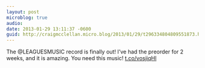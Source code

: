 ```yaml
---
layout: post
microblog: true
audio: 
date: 2013-01-29 13:11:37 -0600
guid: http://craigmcclellan.micro.blog/2013/01/29/t296334804809551873.html
---
```

The @LEAGUESMUSIC record is finally out! I’ve had the preorder for 2 weeks, and it is amazing. You need this music!
[t.co/vosjiqHl](http://t.co/vosjiqHl)
